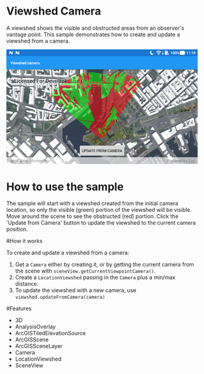 # Viewshed Camera

A viewshed shows the visible and obstructed areas from an observer's vantage point. This sample demonstrates how to create and update a viewshed from a camera.

![Viewshed Camera App](viewshed-camera.png)

# How to use the sample

The sample will start with a viewshed created from the initial camera location, so only the visible (green) 
portion of the viewshed will be visible. Move around the scene to see the obstructed (red) portion. Click the 'Update 
from Camera' button to update the viewshed to the current camera position.


#How it works

To create and update a viewshed from a camera:

1. Get a `Camera` either by creating it, or by getting the current camera from the scene with `sceneView.getCurrentViewpointCamera()`.
2. Create a `LocationViewshed` passing in the `Camera` plus a min/max distance.
3. To update the viewshed with a new camera, use `viewshed.updateFromCamera(camera)`

#Features

* 3D
* AnalysisOverlay
* ArcGISTiledElevationSource
* ArcGISScene
* ArcGISSceneLayer
* Camera
* LocationViewshed
* SceneView
